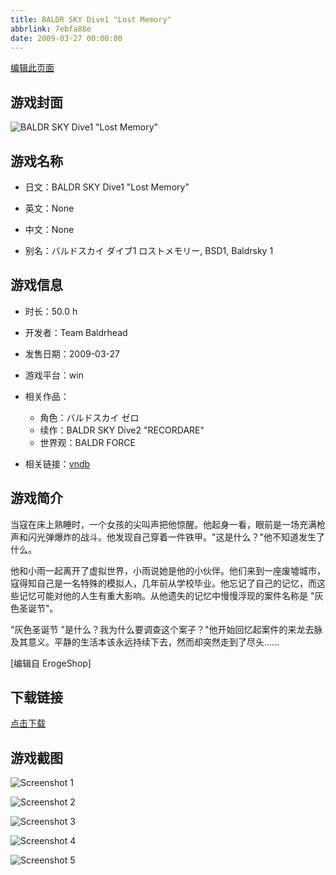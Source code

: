 ```yaml
---
title: BALDR SKY Dive1 "Lost Memory"
abbrlink: 7ebfa88e
date: 2009-03-27 00:00:00
---
```

[编辑此页面](https://github.com/ACG-3/ADV3-source/blob/main/source/_posts/BALDR%20SKY%20Dive1%20Lost%20Memory.md)

## 游戏封面

![BALDR SKY Dive1 "Lost Memory"](https://pan.timero.xyz/d/onedrive/img_lib_001/BALDR%20SKY%20Dive1%20Lost%20Memory_cover.avif)


## 游戏名称

- 日文：BALDR SKY Dive1 "Lost Memory"
- 英文：None
- 中文：None

- 别名：バルドスカイ ダイブ1 ロストメモリー, BSD1, Baldrsky 1


## 游戏信息

- 时长：50.0 h
- 开发者：Team Baldrhead
- 发售日期：2009-03-27
- 游戏平台：win
- 相关作品：
   - 角色：バルドスカイ ゼロ
   - 续作：BALDR SKY Dive2 "RECORDARE"
   - 世界观：BALDR FORCE

- 相关链接：[vndb](https://vndb.org/v1306)


## 游戏简介

当寇在床上熟睡时，一个女孩的尖叫声把他惊醒。他起身一看，眼前是一场充满枪声和闪光弹爆炸的战斗。他发现自己穿着一件铁甲。"这是什么？"他不知道发生了什么。

他和小雨一起离开了虚拟世界，小雨说她是他的小伙伴。他们来到一座废墟城市，寇得知自己是一名特殊的模拟人，几年前从学校毕业。他忘记了自己的记忆，而这些记忆可能对他的人生有重大影响。从他遗失的记忆中慢慢浮现的案件名称是 "灰色圣诞节"。

"灰色圣诞节 "是什么？我为什么要调查这个案子？"他开始回忆起案件的来龙去脉及其意义。平静的生活本该永远持续下去，然而却突然走到了尽头......

[编辑自 ErogeShop]


## 下载链接

[点击下载](https://pan.timero.xyz/onedrive/adv_lib_001/BALDR%20SKY%20Dive1%20Lost%20Memory)


## 游戏截图


![Screenshot 1](https://pan.timero.xyz/d/onedrive/img_lib_001/BALDR%20SKY%20Dive1%20Lost%20Memory_Screenshot_1.avif)

![Screenshot 2](https://pan.timero.xyz/d/onedrive/img_lib_001/BALDR%20SKY%20Dive1%20Lost%20Memory_Screenshot_2.avif)

![Screenshot 3](https://pan.timero.xyz/d/onedrive/img_lib_001/BALDR%20SKY%20Dive1%20Lost%20Memory_Screenshot_3.avif)

![Screenshot 4](https://pan.timero.xyz/d/onedrive/img_lib_001/BALDR%20SKY%20Dive1%20Lost%20Memory_Screenshot_4.avif)

![Screenshot 5](https://pan.timero.xyz/d/onedrive/img_lib_001/BALDR%20SKY%20Dive1%20Lost%20Memory_Screenshot_5.avif)


